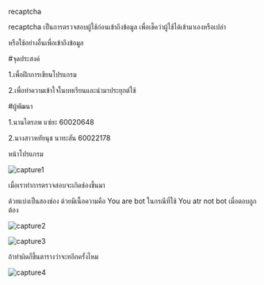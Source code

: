 recaptcha

recaptcha เป็นการตรวจสอบผู้ใช้ก่อนเข้าถึงข้อมูล เพื่อเช็คว่าผู้ใช้ได้เข้ามาเองหรือเปล่า 

หรือใช้อย่างอื่นเพื่อเข้าถึงข้อมูล

#จุดประสงค์

1.เพื่อฝึกการเขียนโปรแกรม

2.เพื่อทำความเข้าใจในบทเรียนและนำมาประยุกต์ใช้

#ผู้พัฒนา

1.นานไตรภพ แซ่ยะ 60020648

2.นางสาวหทัยนุช นาทะสัน 60022178	

หน้าโปรแกรม

![capture1](https://user-images.githubusercontent.com/45479898/49563270-bf2f1080-f951-11e8-896b-93c20a62decc.PNG)

เมื่อเราทำการตรวจสอบจะเกิดช่องขึ้นมา

ด้วยแบ่งเป็นสองช่อง ด้วยมีเนื้อความคือ You are bot ในกรณีที่ใช้ You atr not bot เมื่อตอบถูกต้อง

![capture2](https://user-images.githubusercontent.com/45479898/49563816-edadeb00-f953-11e8-92f2-35312905f2da.PNG)

![capture3](https://user-images.githubusercontent.com/45479898/49563816-edadeb00-f953-11e8-92f2-35312905f2da.PNG)

ถ้าทำผิดก็ขึ้นตารางว่าจะทอีกครั้งไหม

![capture4](https://user-images.githubusercontent.com/45479898/49563816-edadeb00-f953-11e8-92f2-35312905f2da.PNG)
